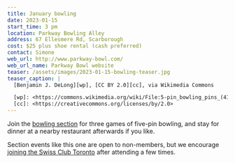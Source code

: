 ```yaml
---
title: January bowling
date: 2023-01-15
start_time: 3 pm
location: Parkway Bowling Alley
address: 67 Ellesmere Rd, Scarborough
cost: $25 plus shoe rental (cash preferred)
contact: Simone
web_url: http://www.parkway-bowl.com/
web_url_name: Parkway Bowl website
teaser: /assets/images/2023-01-15-bowling-teaser.jpg
teaser_caption: |
  [Benjamin J. DeLong][wp], [CC BY 2.0][cc], via Wikimedia Commons

  [wp]: <https://commons.wikimedia.org/wiki/File:5-pin_bowling_pins_(4177654894).jpg>
  [cc]: <https://creativecommons.org/licenses/by/2.0>
---
```


Join the [bowling section][5pin] for three games of five-pin bowling, and stay
for dinner at a nearby restaurant afterwards if you like.

Section events like this one are open to non-members, but we encourage [joining
the Swiss Club Toronto][join] after attending a few times.

[5pin]: <{% link _pages/sections/bowling.md %}>
[join]: <{% link _pages/membership.md %}>
